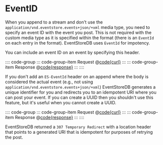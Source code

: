 # EventID

When you append to a stream and don't use the `application/vnd.eventstore.events+json/+xml` media type, you need to specify an event ID with the event you post. This is not required with the custom media type as it is specified within the format (there is an `EventId` on each entry in the format). EventStoreDB uses `EventId` for impotency.

You can include an event ID on an event by specifying this header.

:::: code-group
::: code-group-item Request
@[code{curl}](../../samples/append-event-to-new-stream.sh)
:::
::: code-group-item Response
@[code{response}](../../samples/append-event-to-new-stream.sh)
:::
::::

If you don't add an `ES-EventId` header on an append where the body is considered the actual event (e.g., not using `application/vnd.eventstore.events+json/+xml`) EventStoreDB generates a unique identifier for you and redirects you to an idempotent URI where you can post your event. If you can create a UUID then you shouldn't use this feature, but it's useful when you cannot create a UUID.

:::: code-group
::: code-group-item Request
@[code{curl}](../../samples/append-event-no-id.sh)
:::
::: code-group-item Response
@[code{response}](../../samples/append-event-no-id.sh)
:::
::::

EventStoreDB returned a `307 Temporary Redirect` with a location header that points to a generated URI that is idempotent for purposes of retrying the post.

